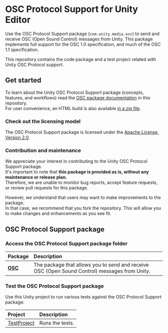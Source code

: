 # OSC Protocol Support for Unity Editor

Use the OSC Protocol Support package (`com.unity.media.osc`) to send and receive OSC (Open Sound Control) messages from Unity. This package implements full support for the OSC 1.0 specification, and much of the OSC 1.1 specification.

This repository contains the code package and a test project related with Unity OSC Protocol support.

## Get started

To learn about the Unity OSC Protocol Support package (concepts, features, and workflows) read the [OSC package documentation](com.unity.media.osc/Documentation~/index.md) in this repository.  
For user convenience, an HTML build is also available [in a zip file](com.unity.media.osc/Built-documentation.zip).

### Check out the licensing model

The OSC Protocol Support package is licensed under the [Apache License, Version 2.0](LICENSE.md).

### Contribution and maintenance

We appreciate your interest in contributing to the Unity OSC Protocol Support package.  
It's important to note that **this package is provided as is, without any maintenance or release plan.**  
Therefore, we are unable to monitor bug reports, accept feature requests, or review pull requests for this package.

However, we understand that users may want to make improvements to the package.  
In that case, we recommend that you fork the repository. This will allow you to make changes and enhancements as you see fit.

## OSC Protocol Support package

### Access the OSC Protocol Support package folder

| Package                        | Description                                                                                     |
|:-------------------------------|:------------------------------------------------------------------------------------------------|
| **[OSC](com.unity.media.osc)** | The package that allows you to send and receive OSC (Open Sound Control) messages from Unity.   |

### Test the OSC Protocol Support package

Use this Unity project to run various tests against the OSC Protocol Support package:

| Project                    | Description     |
|:---------------------------|:----------------|
| [TestProject](TestProject) | Runs the tests. |
